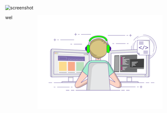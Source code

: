 ![screenshot](https://telegra.ph/file/12ece18358acab10b3740.jpg)



<img align="right" alt="Coding" width="400" src="https://raw.githubusercontent.com/devSouvik/devSouvik/master/gif3.gif">
wel
